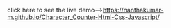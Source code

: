 click here to see the live demo-->https://nanthakumar-m.github.io/Character_Counter-Html-Css-Javascript/
